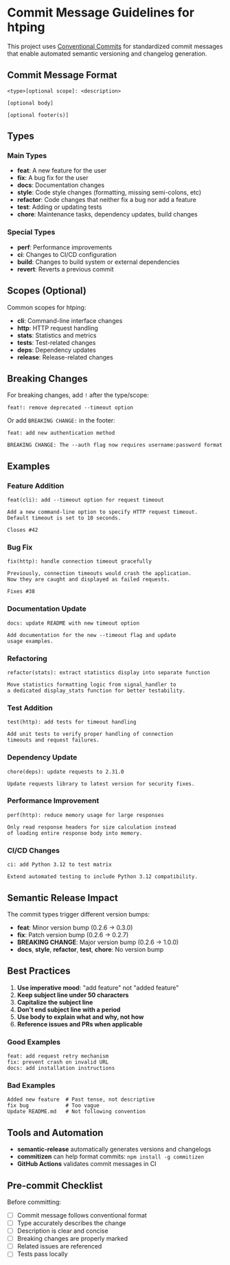# Commit Message Guidelines for htping

This project uses [Conventional Commits](https://www.conventionalcommits.org/) for standardized commit messages that enable automated semantic versioning and changelog generation.

## Commit Message Format

```
<type>[optional scope]: <description>

[optional body]

[optional footer(s)]
```

## Types

### Main Types
- **feat**: A new feature for the user
- **fix**: A bug fix for the user
- **docs**: Documentation changes
- **style**: Code style changes (formatting, missing semi-colons, etc)
- **refactor**: Code changes that neither fix a bug nor add a feature
- **test**: Adding or updating tests
- **chore**: Maintenance tasks, dependency updates, build changes

### Special Types
- **perf**: Performance improvements
- **ci**: Changes to CI/CD configuration
- **build**: Changes to build system or external dependencies
- **revert**: Reverts a previous commit

## Scopes (Optional)

Common scopes for htping:
- **cli**: Command-line interface changes
- **http**: HTTP request handling
- **stats**: Statistics and metrics
- **tests**: Test-related changes
- **deps**: Dependency updates
- **release**: Release-related changes

## Breaking Changes

For breaking changes, add `!` after the type/scope:
```
feat!: remove deprecated --timeout option
```

Or add `BREAKING CHANGE:` in the footer:
```
feat: add new authentication method

BREAKING CHANGE: The --auth flag now requires username:password format
```

## Examples

### Feature Addition
```
feat(cli): add --timeout option for request timeout

Add a new command-line option to specify HTTP request timeout.
Default timeout is set to 10 seconds.

Closes #42
```

### Bug Fix
```
fix(http): handle connection timeout gracefully

Previously, connection timeouts would crash the application.
Now they are caught and displayed as failed requests.

Fixes #38
```

### Documentation Update
```
docs: update README with new timeout option

Add documentation for the new --timeout flag and update
usage examples.
```

### Refactoring
```
refactor(stats): extract statistics display into separate function

Move statistics formatting logic from signal_handler to
a dedicated display_stats function for better testability.
```

### Test Addition
```
test(http): add tests for timeout handling

Add unit tests to verify proper handling of connection
timeouts and request failures.
```

### Dependency Update
```
chore(deps): update requests to 2.31.0

Update requests library to latest version for security fixes.
```

### Performance Improvement
```
perf(http): reduce memory usage for large responses

Only read response headers for size calculation instead
of loading entire response body into memory.
```

### CI/CD Changes
```
ci: add Python 3.12 to test matrix

Extend automated testing to include Python 3.12 compatibility.
```

## Semantic Release Impact

The commit types trigger different version bumps:

- **feat**: Minor version bump (0.2.6 → 0.3.0)
- **fix**: Patch version bump (0.2.6 → 0.2.7)
- **BREAKING CHANGE**: Major version bump (0.2.6 → 1.0.0)
- **docs**, **style**, **refactor**, **test**, **chore**: No version bump

## Best Practices

1. **Use imperative mood**: "add feature" not "added feature"
2. **Keep subject line under 50 characters**
3. **Capitalize the subject line**
4. **Don't end subject line with a period**
5. **Use body to explain what and why, not how**
6. **Reference issues and PRs when applicable**

### Good Examples
```
feat: add request retry mechanism
fix: prevent crash on invalid URL
docs: add installation instructions
```

### Bad Examples
```
Added new feature  # Past tense, not descriptive
fix bug            # Too vague
Update README.md   # Not following convention
```

## Tools and Automation

- **semantic-release** automatically generates versions and changelogs
- **commitizen** can help format commits: `npm install -g commitizen`
- **GitHub Actions** validates commit messages in CI

## Pre-commit Checklist

Before committing:
- [ ] Commit message follows conventional format
- [ ] Type accurately describes the change
- [ ] Description is clear and concise
- [ ] Breaking changes are properly marked
- [ ] Related issues are referenced
- [ ] Tests pass locally
